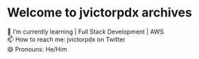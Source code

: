 # Welcome to jvictorpdx archives 
🌱 I’m currently learning | Full Stack Development | AWS <br>
📫 How to reach me: jvictorpdx on Twitter<br> 
😄 Pronouns: He/Him
